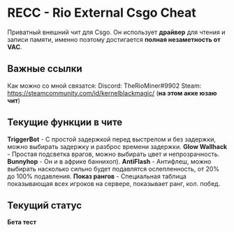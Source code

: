 # RECC - Rio External Csgo Cheat

Приватный внешний чит для Csgo.
Он использует __драйвер__ для чтения и записи памяти, именно поэтому достигается __полная незаметность от VAC__.

## Важные ссылки
Как можно со мной связатся:
Discord: TheRioMiner#9902
Steam: https://steamcommunity.com/id/kernelblackmagic/  (__на этом акке юзаю чит__)

## Текущие функции в чите
__TriggerBot__ - С простой задержкой перед выстрелом и без задержки, можно выбирать задержку и разброс времени задержки.
__Glow Wallhack__ - Простая подсветка врагов, можно выбирать цвет и непрозрачность.
__Bunnyhop__ - Он и в африке баннихоп).
__AntiFlash__ - Антифлеш, можно выбирать насколько сильно будет подавлятся ослепленность, от 20% до 100% подавления.
__Показ рангов__ - Специальная таблица показывающая всех игроков на сервере, показывает ранг, кол. побед.

## Текущий статус
__Бета тест__

